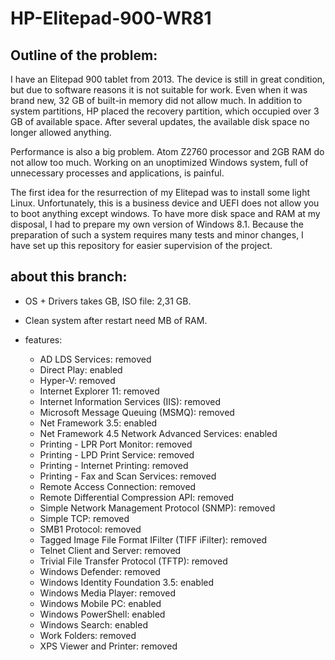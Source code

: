 # HP-Elitepad-900-WR81

## Outline of the problem:

I have an Elitepad 900 tablet from 2013. The device is still in great condition, but due to software reasons it is not suitable for work. Even when it was brand new, 32 GB of built-in memory did not allow much. In addition to system partitions, HP placed the recovery partition, which occupied over 3 GB of available space. After several updates, the available disk space no longer allowed anything.

Performance is also a big problem. Atom Z2760 processor and 2GB RAM do not allow too much. Working on an unoptimized Windows system, full of unnecessary processes and applications, is painful.

The first idea for the resurrection of my Elitepad was to install some light Linux. Unfortunately, this is a business device and UEFI does not allow you to boot anything except windows. To have more disk space and RAM at my disposal, I had to prepare my own version of Windows 8.1. Because the preparation of such a system requires many tests and minor changes, I have set up this repository for easier supervision of the project.

## about this branch:

* OS + Drivers takes   GB, ISO file: 2,31 GB.
* Clean system after restart need  MB of RAM.

* features:
  * AD LDS Services: removed
  * Direct Play: enabled
  * Hyper-V: removed
  * Internet Explorer 11: removed
  * Internet Information Services (IIS): removed
  * Microsoft Message Queuing (MSMQ): removed
  * Net Framework 3.5: enabled
  * Net Framework 4.5 Network Advanced Services: enabled
  * Printing - LPR Port Monitor: removed
  * Printing - LPD Print Service: removed
  * Printing - Internet Printing: removed
  * Printing - Fax and Scan Services: removed
  * Remote Access Connection: removed
  * Remote Differential Compression API: removed
  * Simple Network Management Protocol (SNMP): removed
  * Simple TCP: removed
  * SMB1 Protocol: removed
  * Tagged Image File Format IFilter (TIFF iFilter): removed
  * Telnet Client and Server: removed
  * Trivial File Transfer Protocol (TFTP): removed
  * Windows Defender: removed
  * Windows Identity Foundation 3.5: enabled
  * Windows Media Player: removed
  * Windows Mobile PC: enabled
  * Windows PowerShell: enabled
  * Windows Search: enabled
  * Work Folders: removed
  * XPS Viewer and Printer: removed
